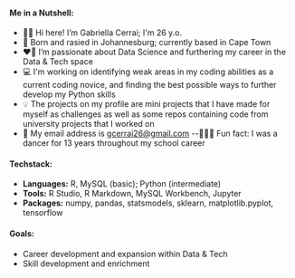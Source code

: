 #### Me in a Nutshell:
- 👋🏻 Hi here! I’m Gabriella Cerrai; I'm 26 y.o. 
- 📍 Born and rasied in Johannesburg; currently based in Cape Town 
- ❤️‍🔥 I’m passionate about Data Science and furthering my career in the Data & Tech space
- 💻 I'm working on identifying weak areas in my coding abilities as a current coding novice, and finding the best possible ways to further develop my Python skills 
- 💡 The projects on my profile are mini projects that I have made for myself as challenges as well as some repos containing code from university projects that I worked on
- 📩 My email address is gcerrai26@gmail.com
--🤸🏻‍♂️ Fun fact: I was a dancer for 13 years throughout my school career 

#### Techstack: 
- **Languages:** R, MySQL (basic); Python (intermediate) 
- **Tools:** R Studio, R Markdown, MySQL Workbench, Jupyter 
- **Packages:** numpy, pandas, statsmodels, sklearn, matplotlib.pyplot, tensorflow


#### Goals:
- Career development and expansion within Data & Tech
- Skill development and enrichment
<!---
GabriellaCerrai/GabriellaCerrai is a ✨ special ✨ repository because its `README.md` (this file) appears on your GitHub profile.
You can click the Preview link to take a look at your changes.
--->
